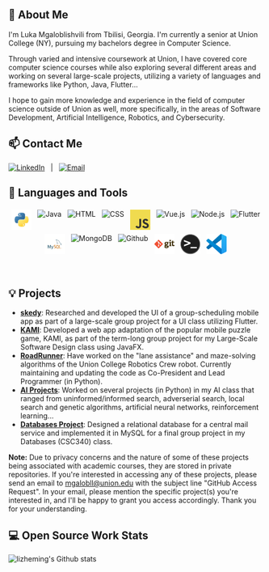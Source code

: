 ## 👋 About Me

I'm Luka Mgaloblishvili from Tbilisi, Georgia. I'm currently a senior at Union College (NY), pursuing my bachelors degree in Computer Science. 

Through varied and intensive coursework at Union, I have covered core computer science courses while also exploring several different areas and working on several large-scale projects, utilizing a variety of languages and frameworks like Python, Java, Flutter...

I hope to gain more knowledge and experience in the field of computer science outside of Union as well, more specifically, in the areas of Software Development, Artificial Intelligence, Robotics, and Cybersecurity.

## 📫 Contact Me

<!--
[LinkedIn](https://www.linkedin.com/in/luka-mgaloblishvili/) | [Email](mailto:mgalobll@union.edu)
-->
[![LinkedIn](https://img.shields.io/badge/LinkedIn-0077B5?style=flat-square&logo=linkedin&logoColor=white)](https://www.linkedin.com/in/luka-mgaloblishvili/) &nbsp;&nbsp;|&nbsp;&nbsp; [![Email](https://img.shields.io/badge/Email-D14836?style=flat-square&logo=gmail&logoColor=white)](mailto:mgalobll@union.edu)


## 🧰 Languages and Tools

<p align="center">
  <img src="https://raw.githubusercontent.com/github/explore/80688e429a7d4ef2fca1e82350fe8e3517d3494d/topics/python/python.png" alt="Python" height="40" style="vertical-align:top; margin:4px">
  <img src="https://cdn.iconscout.com/icon/free/png-512/java-43-569305.png" alt="Java" height="40" style="vertical-align:top; margin:4px">
  <img src="https://icon-library.com/images/html-icon/html-icon-28.jpg" alt="HTML" height="40" style="vertical-align:top; margin:4px">
  <img src="https://cdn.iconscout.com/icon/free/png-512/css-37-226088.png" alt="CSS" height="40" style="vertical-align:top; margin:4px">
  <img src="https://raw.githubusercontent.com/github/explore/80688e429a7d4ef2fca1e82350fe8e3517d3494d/topics/javascript/javascript.png" alt="Javascript" height="40" style="vertical-align:top; margin:4px">
  <img src="https://vuejs.org/images/logo.png" alt="Vue.js" height="40" style="vertical-align:top; margin:4px">
  <img src="https://cdn.iconscout.com/icon/free/png-512/node-js-1-1174935.png" alt="Node.js" height="40" style="vertical-align:top; margin:4px">
  <img src="https://cdn.iconscout.com/icon/free/png-512/flutter-2038877-1720090.png" alt="Flutter" height="40" style="vertical-align:top; margin:4px">
  <img src="https://raw.githubusercontent.com/github/explore/80688e429a7d4ef2fca1e82350fe8e3517d3494d/topics/mysql/mysql.png" alt="MySQL" height="40" style="vertical-align:top; margin:4px">
  <img src="https://cdn.icon-icons.com/icons2/2415/PNG/512/mongodb_original_logo_icon_146424.png" alt="MongoDB" height="40" style="vertical-align:top; margin:4px">
  <img src="https://cdn-icons-png.flaticon.com/512/25/25231.png" alt="Github" height="40" style="vertical-align:top; margin:4px">
  <img src="https://raw.githubusercontent.com/github/explore/80688e429a7d4ef2fca1e82350fe8e3517d3494d/topics/git/git.png" alt="Git" height="40" style="vertical-align:top; margin:4px">
  <img src="https://raw.githubusercontent.com/github/explore/80688e429a7d4ef2fca1e82350fe8e3517d3494d/topics/terminal/terminal.png" alt="Terminal" height="40" style="vertical-align:top; margin:4px">
  <img src="https://raw.githubusercontent.com/github/explore/80688e429a7d4ef2fca1e82350fe8e3517d3494d/topics/visual-studio-code/visual-studio-code.png" alt="VS Code" height="40" style="vertical-align:top; margin:4px">
</p>


<br />

## 💡 Projects

- [**skedy**](https://github.com/skeddyapp/app): Researched and developed the UI of a group-scheduling mobile app as part of a large-scale group project for a UI class utilizing Flutter.
- [**KAMI**](https://github.com/mgalobll/csc-260-project2): Developed a web app adaptation of the popular mobile puzzle game, KAMI, as part of the term-long group project for my Large-Scale Software Design class using JavaFX.
- [**RoadRunner**](https://github.com/Union-College-Robotics-Crew/RoadRunner_Winter2023): Have worked on the "lane assistance" and maze-solving algorithms of the Union College Robotics Crew robot. Currently maintaining and updating the code as Co-President and Lead Programmer (in Python).
- [**AI Projects**](https://github.com/mgalobll/csc-320): Worked on several projects (in Python) in my AI class that ranged from uninformed/informed search, adverserial search, local search and genetic algorithms, artificial neural networks, reinforcement learning...
- [**Databases Project**](https://github.com/mgalobll/csc-340-project): Designed a relational database for a central mail service and implemented it in MySQL for a final group project in my Databases (CSC340) class.

**Note:**
Due to privacy concerns and the nature of some of these projects being associated with academic courses, they are stored in private repositories. If you're interested in accessing any of these projects, please send an email to [mgalobll@union.edu](mailto:mgalobll@union.edu) with the subject line "GitHub Access Request". In your email, please mention the specific project(s) you're interested in, and I'll be happy to grant you access accordingly. Thank you for your understanding.


## 💻 Open Source Work Stats


![lizheming's Github stats](https://github-readme-stats.vercel.app/api?username=mgalobll&show_icons=true)

<!--
**mgalobll/mgalobll** is a ✨ _special_ ✨ repository because its `README.md` (this file) appears on your GitHub profile.

Here are some ideas to get you started:

- 🔭 I’m currently working on ...
- 🌱 I’m currently learning ...
- 👯 I’m looking to collaborate on ...
- 🤔 I’m looking for help with ...
- 💬 Ask me about ...
- 📫 How to reach me: ...
- 😄 Pronouns: ...
- ⚡ Fun fact: ...
-->

